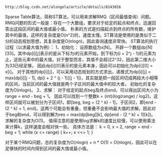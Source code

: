 ```
http://blog.csdn.net/alongela/article/details/8143016
```

Sparse Table算法，简称ST算法，可以用来求解RMQ（区间最值查询）问题。
RMQ问题的形式一般是：存在一个大数组，要求对于给定的起点和终点，迅速回答出这段区间的最大值或最小值。
朴素的方式是扫描起点到终点的所有数，维护其中的最值，这样的复杂度是O(n^2)的，速度太慢。ST算法是使用的是类似于二分的动态规划思想，其复杂度是O(nlogn)，因此查询速度非常快。
ST算法的执行过程（以求最大值为例）：
1、初始化：
设原数组为x[N]。
开辟一个数组dp[N][33]。其中dp[i][j]表示的是从下标为i的元素开始，到下标为(i + 2^j - 1)的元素为止，这些元素中的最大值。对于整型而言，其值不会超过2^32，因此第二维大小为33已经足够。
因此dp[i][0]表示的是元素本身，因此可以初始化为dp[i][0] = x[i]。
对于其他的dp[i][j]，可以采用动态规划的方式求出，递推式为dp[i][j] = max(dp[i][j - 1], dp[i + 2 ^ (j - 1)][j - 1])，其实就是把一段区间切成两段大小相等的区间，当前区间的最大值就是两个子区间的最大值中的较大者。
初始化的复杂度为O(nlogn)。
2、求解：
对于给定的起点beg及终点end，可以得出区间大小为range = end - beg + 1。
因此可以找到一个整数k = (int)(log(range) / log2)。这样区间就可以被划分为子区间1，即[beg, beg + (2 ^ k) - 1]，子区间2，即[end - (2 ^ k) + 1, end]。这两个可能会有重叠，但重叠不会影响最大值的求解。因此对于beg和end，可以得到解为res = max(dp[beg][k], dp[end - (2 ^ k) + 1][k])。
求解的复杂度为O(1)。
值得注意的是使用log求解k的速度比较慢，可以使用乘法来计算k，这样速度会相对快一些。
具体方法是：
k = 0, x = 2, range = end - beg + 1;
while (x <= range)
{
k++;
x <<= 1;
} 

对于某个RMQ问题，总的复杂度为O(nlogn) + n * O(1) = O(nlogn)，因此可以在足够快的时间内得到区间的最大值或最小值。
